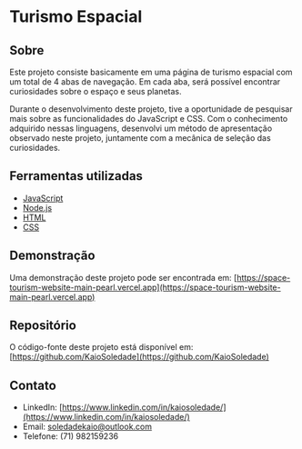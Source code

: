 # Turismo Espacial

## Sobre

Este projeto consiste basicamente em uma página de turismo espacial com um total de 4 abas de navegação. Em cada aba, será possível encontrar curiosidades sobre o espaço e seus planetas.

Durante o desenvolvimento deste projeto, tive a oportunidade de pesquisar mais sobre as funcionalidades do JavaScript e CSS. Com o conhecimento adquirido nessas linguagens, desenvolvi um método de apresentação observado neste projeto, juntamente com a mecânica de seleção das curiosidades.

## Ferramentas utilizadas

- [JavaScript](https://developer.mozilla.org/pt-BR/docs/Web/JavaScript)
- [Node.js](https://nodejs.org/en/about)
- [HTML](https://developer.mozilla.org/pt-BR/docs/Web/HTML)
- [CSS](https://developer.mozilla.org/pt-BR/docs/Web/CSS)

## Demonstração

Uma demonstração deste projeto pode ser encontrada em: [https://space-tourism-website-main-pearl.vercel.app](https://space-tourism-website-main-pearl.vercel.app)

## Repositório

O código-fonte deste projeto está disponível em: [https://github.com/KaioSoledade](https://github.com/KaioSoledade)

## Contato

- LinkedIn: [https://www.linkedin.com/in/kaiosoledade/](https://www.linkedin.com/in/kaiosoledade/)
- Email: soledadekaio@outlook.com
- Telefone: (71) 982159236